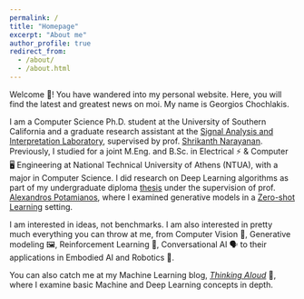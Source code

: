 ```yaml
---
permalink: /
title: "Homepage"
excerpt: "About me"
author_profile: true
redirect_from: 
  - /about/
  - /about.html
---
```


Welcome 👋! You have wandered into my personal website. Here, you will find the latest and greatest news on moi. My name is Georgios Chochlakis.

I am a Computer Science Ph.D. student at the University of Southern California and a graduate research assistant at the [Signal Analysis and Interpretation Laboratory](https://sail.usc.edu/), supervised by prof. [Shrikanth Narayanan](https://sail.usc.edu/people/shri.php). Previously, I studied for a joint M.Eng. and B.Sc. in Electrical ⚡ & Computer 🖥️ Engineering at National Technical University of Athens (NTUA), with a major in Computer Science. I did research on Deep Learning algorithms as part of my undergraduate diploma [thesis](http://artemis.cslab.ece.ntua.gr:8080/jspui/handle/123456789/17793) under the supervision of prof. [Alexandros Potamianos](https://slp.cs.ece.ntua.gr/potam/), where I examined generative models in a [Zero-shot Learning](https://en.wikipedia.org/wiki/Zero-shot_learning) setting.

I am interested in ideas, not benchmarks. I am also interested in pretty much everything you can throw at me, from Computer Vision 👀, Generative modeling 🖼️, Reinforcement Learning 🤯, Conversational AI 🗣️ to their applications in Embodied AI and Robotics 🦿. 

You can also catch me at my Machine Learning blog, [*Thinking AIoud*](https://thinking-ai-aloud.blogspot.com/) 💭, where I examine basic Machine and Deep Learning concepts in depth.
